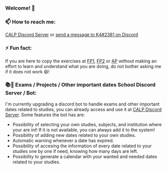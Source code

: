 ### Welcome! 👋

### 📫 How to reach me:
[CALP Discord Server](https://discord.gg/JBQknmBxA9) or [send a message to K4#2381 on Discord](https://discord.com/users/349623600124526602)
### ⚡ Fun fact:
If you are here to copy the exercises at [FP1](https://github.com/K4chann/FP1), [FP2](https://github.com/K4chann/FP2) or [AP](https://github.com/K4chann/AP) without making an effort to learn and understand what you are doing, do not bother asking me if it does not work 😄! 
### 📚📆 Exams / Projects / Other important dates School Discord Server / Bot:
I'm currently upgrading a discord bot to handle exams and other important dates related to studies, you can already access and use it at [CALP Discord Server](https://discord.gg/JBQknmBxA9).
Some features the bot has are:
- Possibility of selecting your own studies, subjects, and institution where your are int! If it is not available, you can always add it to the system!
- Possibility of adding new dates related to your own studies.
- Automatic warning whenever a date has expired.
- Possibility of accesing the information of every date related to your studies one by one if need, knowing how many days are left.
- Possibility to generate a calendar with your wanted and needed dates related to your studies.

<!--
**K4chann/K4chann** is a ✨ _special_ ✨ repository because its `README.md` (this file) appears on your GitHub profile.

Here are some ideas to get you started:

- 🔭 I’m currently working on ...
- 🌱 I’m currently learning ...
- 👯 I’m looking to collaborate on ...
- 🤔 I’m looking for help with ...
- 💬 Ask me about ...
- 📫 How to reach me: ...
- 😄 Pronouns: ...
- ⚡ Fun fact: ...
-->
